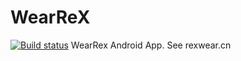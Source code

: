 # WearReX
[![Build status](https://build.appcenter.ms/v0.1/apps/40acf408-5849-418b-8fbb-43aa7dfc588d/branches/master/badge)](https://appcenter.ms)
WearRex Android App. See rexwear.cn
